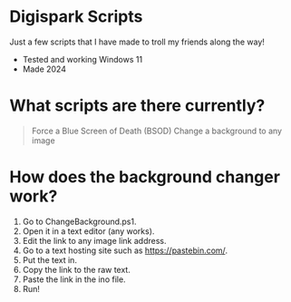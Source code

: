 # Digispark Scripts
Just a few scripts that I have made to troll my friends along the way!
- Tested and working Windows 11
- Made 2024
# What scripts are there currently?
>Force a Blue Screen of Death (BSOD)
>Change a background to any image
# How does the background changer work?
1. Go to ChangeBackground.ps1.
2. Open it in a text editor (any works).
3. Edit the link to any image link address.
4. Go to a text hosting site such as https://pastebin.com/.
5. Put the text in.
6. Copy the link to the raw text.
7. Paste the link in the ino file.
8. Run!